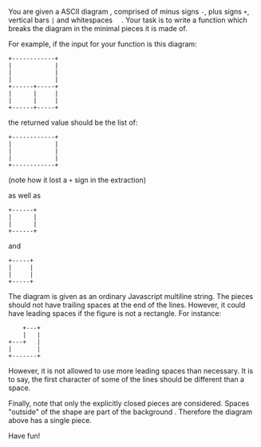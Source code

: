 You are given a ASCII diagram , comprised of minus signs `-`, plus signs `+`, vertical bars `|` and whitespaces `  `.  Your task is to write a function which breaks the diagram in the minimal pieces it is made of.

For example, if the input for your function is this diagram:

```
+------------+
|            |
|            |
|            |
+------+-----+
|      |     |
|      |     |
+------+-----+
```

the returned value should be the list of:

```
+------------+
|            |
|            |
|            |
+------------+
```
(note how it lost a `+` sign in the extraction)

as well as

```
+------+
|      |
|      |
+------+
```

and

```
+-----+
|     |
|     |
+-----+
```


The diagram is given as an ordinary Javascript multiline string.  The pieces should not have trailing spaces at the end of the lines. However, it could have leading spaces if the figure is not a rectangle. For instance:

```
    +---+
    |   |
+---+   |
|       |
+-------+
```

However, it is not allowed to use more leading spaces than necessary. It is to say, the first character of some of the lines should be different than a space.

Finally, note that only the explicitly closed pieces are considered.  Spaces \"outside\" of the shape are part of the background . Therefore the diagram above has a single piece.


Have fun!
